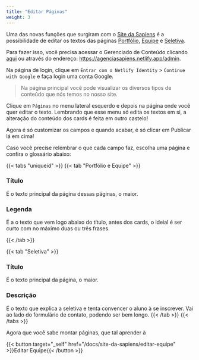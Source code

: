 ```yaml
---
title: "Editar Páginas"
weight: 3
---
```

Uma das novas funções que surgiram com o [Site da Sapiens](https://agenciasapiens.netlify.app) é a possibilidade de editar os textos das páginas [Portfólio](https://agenciasapiens.netlify.app/portfolio/), [Equipe](https://agenciasapiens.netlify.app/equipe/) e [Seletiva](https://agenciasapiens.netlify.app/seletiva).

Para fazer isso, você precisa acessar o Gerenciado de Conteúdo clicando [aqui](https://agenciasapiens.netlify.app/admin) ou através do endereço: https://agenciasapiens.netlify.app/admin. 

Na página de login, clique em `Entrar com o Netlify Identity` > `Continue with Google` e faça login uma conta Google.  

>Na página principal você pode visualizar os diversos tipos de conteúdo que nós temos no nosso site. 

Clique em `Páginas` no menu lateral esquerdo e depois na página onde você quer editar o texto. Lembrando que esse menu só edita os textos em si, a alteração do conteúdo dos cards é feita em outro castelo!

Agora é só customizar os campos e quando acabar, é só clicar em Publicar lá em cima!

Caso você precise relembrar o que cada campo faz, escolha uma página e confira o glossário abaixo:

{{< tabs "uniqueid" >}}
{{< tab "Portfólio e Equipe" >}}
### Título
É o texto principal da página dessas páginas, o maior.

### Legenda
É a o texto que vem logo abaixo do título, antes dos cards, o ideial é ser curto com no máximo duas ou três frases.

{{< /tab >}}

{{< tab "Seletiva" >}}
### Título
É o texto principal da página, o maior.

### Descrição
É o texto que explica a seletiva e tenta convencer o aluno à se inscrever. Vai ao lado do formulário de contato, podendo ser bem longo.
{{< /tab >}}
{{< /tabs >}}

Agora que você sabe montar páginas, que tal aprender à

{{< button target="_self" href="/docs/site-da-sapiens/editar-equipe" >}}Editar Equipe{{< /button >}}
